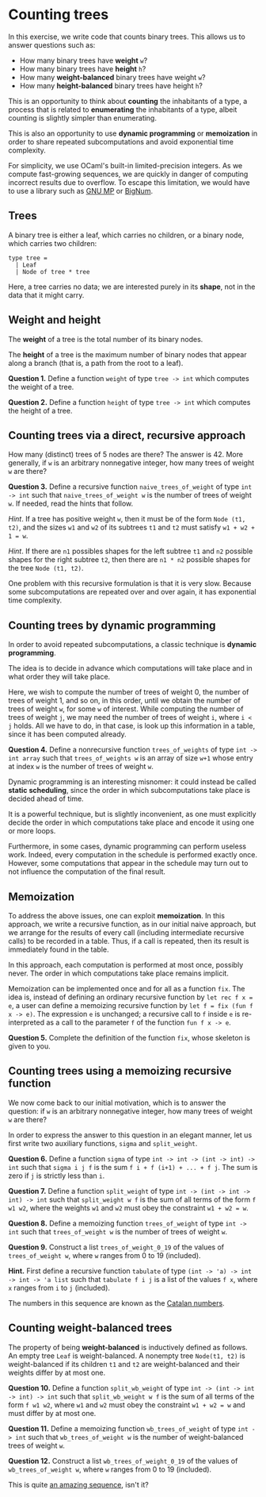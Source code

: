 # Counting trees

In this exercise, we write code that counts binary trees.
This allows us to answer questions such as:

* How many binary trees have **weight** `w`?
* How many binary trees have **height** `h`?
* How many **weight-balanced** binary trees have weight `w`?
* How many **height-balanced** binary trees have height `h`?

This is an opportunity to think about
**counting** the inhabitants of a type,
a process that is related to
**enumerating** the inhabitants of a type,
albeit counting is slightly simpler than enumerating.

This is also an opportunity to use **dynamic programming**
or **memoization** in order to share repeated subcomputations
and avoid exponential time complexity.

For simplicity, we use OCaml's built-in limited-precision integers.
As we compute fast-growing sequences, we are quickly in danger
of computing incorrect results due to overflow.
To escape this limitation, we would have to
use a library such as [GNU MP](https://gmplib.org/) or [BigNum](https://opam.ocaml.org/packages/bignum/).

## Trees

A binary tree is either a leaf,
which carries no children,
or a binary node,
which carries two children:

```
type tree =
  | Leaf
  | Node of tree * tree
```

Here, a tree carries no data; we are interested purely in its **shape**,
not in the data that it might carry.

## Weight and height

The **weight** of a tree is the total number of its binary nodes.

The **height** of a tree is the maximum number of binary nodes
that appear along a branch (that is, a path from the root to a leaf).

**Question 1.** Define a function `weight` of type `tree -> int`
which computes the weight of a tree.

**Question 2.** Define a function `height` of type `tree -> int`
which computes the height of a tree.

## Counting trees via a direct, recursive approach

How many (distinct) trees of 5 nodes are there? The answer is 42.
More generally, if `w` is an arbitrary nonnegative integer,
how many trees of weight `w` are there?

**Question 3.** Define a recursive function `naive_trees_of_weight` of type
`int -> int` such that `naive_trees_of_weight w` is the number of
trees of weight `w`. If needed, read the hints that follow.

*Hint*. If a tree has positive weight `w`, then it must be of the form `Node
(t1, t2)`, and the sizes `w1` and `w2` of its subtrees `t1` and `t2` must
satisfy `w1 + w2 + 1 = w`.

*Hint*. If there are `n1` possibles shapes for the left subtree `t1` and `n2`
possible shapes for the right subtree `t2`, then there are `n1 * n2` possible
shapes for the tree `Node (t1, t2)`.

One problem with this recursive formulation is that it is very slow. Because
some subcomputations are repeated over and over again, it has exponential time
complexity.

## Counting trees by dynamic programming

In order to avoid repeated subcomputations,
a classic technique is **dynamic programming**.

The idea is to decide in advance which computations will take place
and in what order they will take place.

Here, we wish to compute
the number of trees of weight 0,
the number of trees of weight 1,
and so on,
in this order,
until we obtain the number of trees of weight `w`,
for some `w` of interest.
While computing the number of trees of weight `j`,
we may need the number of trees of weight `i`,
where `i < j` holds. All we have to do,
in that case, is look up this information in a table,
since it has been computed already.

**Question 4.** Define a nonrecursive function `trees_of_weights` of type
`int -> int array` such that `trees_of_weights w` is an array of size `w+1`
whose entry at index `w` is the number of trees of weight `w`.

Dynamic programming is an interesting misnomer: it could instead be called
**static scheduling**, since the order in which subcomputations take place is
decided ahead of time.

It is a powerful technique, but is slightly inconvenient, as one must
explicitly decide the order in which computations take place and encode it
using one or more loops.

Furthermore, in some cases, dynamic programming can perform useless work.
Indeed, every computation in the schedule is performed exactly once. However,
some computations that appear in the schedule may turn out to not influence
the computation of the final result.

## Memoization

To address the above issues, one can exploit **memoization**. In this
approach, we write a recursive function, as in our initial naive approach, but
we arrange for the results of every call (including intermediate recursive
calls) to be recorded in a table. Thus, if a call is repeated, then its result
is immediately found in the table.

In this approach, each computation is performed at most once, possibly never.
The order in which computations take place remains implicit.

Memoization can be implemented once and for all as a function `fix`. The idea
is, instead of defining an ordinary recursive function by `let rec f x = e`,
a user can define a memoizing recursive function by `let f = fix (fun f x ->
e)`. The expression `e` is unchanged; a recursive call to `f` inside `e` is
re-interpreted as a call to the parameter `f` of the function `fun f x -> e`.

**Question 5.** Complete the definition of the function `fix`, whose skeleton
is given to you.

## Counting trees using a memoizing recursive function

We now come back to our initial motivation, which is to answer the question:
if `w` is an arbitrary nonnegative integer, how many trees of weight `w` are
there?

In order to express the answer to this question in an elegant manner, let us
first write two auxiliary functions, `sigma` and `split_weight`.

**Question 6.** Define a function `sigma` of type `int -> int -> (int -> int)
  -> int` such that `sigma i j f` is the sum `f i + f (i+1) + ... + f j`. The
sum is zero if `j` is strictly less than `i`.

**Question 7.** Define a function `split_weight` of type `int -> (int -> int
-> int) -> int` such that `split_weight w f` is the sum of all terms of the
form `f w1 w2`, where the weights `w1` and `w2` must obey the constraint `w1 + w2 = w`.

**Question 8.** Define a memoizing function `trees_of_weight` of type
`int -> int` such that `trees_of_weight w` is the number of
trees of weight `w`.

**Question 9.** Construct a list `trees_of_weight_0_19` of the values of
`trees_of_weight w`, where `w` ranges from 0 to 19 (included).

**Hint.** First define a recursive function `tabulate` of type `(int -> 'a) ->
int -> int -> 'a list` such that `tabulate f i j` is a list of the values `f
x`, where `x` ranges from `i` to `j` (included).

The numbers in this sequence are known as the
[Catalan numbers](https://oeis.org/A000108).

## Counting weight-balanced trees

The property of being **weight-balanced** is inductively defined as follows.
An empty tree `Leaf` is weight-balanced.
A nonempty tree `Node(t1, t2)` is weight-balanced if
its children `t1` and `t2` are weight-balanced and
their weights differ by at most one.

**Question 10.** Define a function `split_wb_weight` of type `int -> (int ->
int -> int) -> int` such that `split_wb_weight w f` is the sum of all terms of
the form `f w1 w2`, where `w1` and `w2` must obey the constraint `w1 + w2 = w`
and must differ by at most one.

**Question 11.** Define a memoizing function `wb_trees_of_weight` of type `int
-> int` such that `wb_trees_of_weight w` is the number of weight-balanced
trees of weight `w`.

**Question 12.** Construct a list `wb_trees_of_weight_0_19` of the values of
`wb_trees_of_weight w`, where `w` ranges from 0 to 19 (included).

This is quite [an amazing sequence](https://oeis.org/A110316), isn't it?
